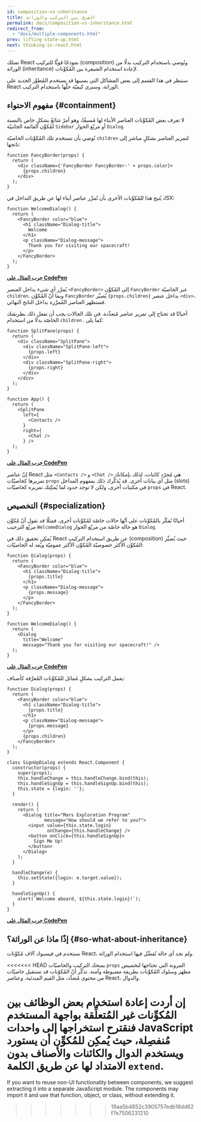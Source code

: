 ```yaml
---
id: composition-vs-inheritance
title: الفرق بين التركيب والوراثة
permalink: docs/composition-vs-inheritance.html
redirect_from:
  - "docs/multiple-components.html"
prev: lifting-state-up.html
next: thinking-in-react.html
---
```


تمتلك React نموذجًا قويًّا للتركيب (composition) ونُوصي باستخدام التركيب بدلًا من الوراثة (inheritance) لإعادة استخدام الشيفرة بين المُكوِّنات.

سننظر في هذا القسم إلى بعض المشاكل التي بسببها قد يستخدم المُطوِّر الجديد على React الوراثة، وسنرى كيفيّة حلّها باستخدام التركيب.


##  مفهوم الاحتواء {#containment}


لا تعرف بعض المُكوِّنات العناصر الأبناء لها مُسبقًا، وهو أمرٌ شائعٌ بشكلٍ خاص بالنسبة لمُكوِّن القائمة الجانبيّة `Sidebar` أو مربّع الحوار `Dialog`.

نُوصي بأن تستخدم تلك المُكوِّنات الخاصيّة `children` لتمرير العناصر بشكلٍ مباشر إلى ناتجها:


```js{4}
function FancyBorder(props) {
  return (
    <div className={'FancyBorder FancyBorder-' + props.color}>
      {props.children}
    </div>
  );
}
```
يُتيح هذا للمُكوِّنات الأخرى بأن تُمرِّر عناصر أبناء لها عن طريق التداخل في JSX:

```js{4-9}
function WelcomeDialog() {
  return (
    <FancyBorder color="blue">
      <h1 className="Dialog-title">
        Welcome
      </h1>
      <p className="Dialog-message">
        Thank you for visiting our spacecraft!
      </p>
    </FancyBorder>
  );
}
```

**[جرب المثال على CodePen](https://codepen.io/gaearon/pen/ozqNOV?editors=0010)**

يُمرَّر أي شيء بداخل العنصر `<FancyBorder>` إلى المُكوِّن `FancyBorder` عبر الخاصيّة `children`. وبما أنّ المُكوِّن `FancyBorder` يُصيِّر `{props.children}` بداخل عنصر `<div>`، فستظهر العناصر المُمرَّرة بداخل الناتج النهائي.

أحيانًا قد تحتاج إلى تمرير عناصر مُتعدِّدة. في تلك الحالات يجب أن تفعل ذلك بطريقتك الخاصّة بدلًا من استخدام `children،` كما يلي:
    

```js{5,8,18,21}
function SplitPane(props) {
  return (
    <div className="SplitPane">
      <div className="SplitPane-left">
        {props.left}
      </div>
      <div className="SplitPane-right">
        {props.right}
      </div>
    </div>
  );
}

function App() {
  return (
    <SplitPane
      left={
        <Contacts />
      }
      right={
        <Chat />
      } />
  );
}
```

[**جرب المثال على CodePen**](https://codepen.io/gaearon/pen/gwZOJp?editors=0010)
     
إنّ عناصر React مثل ‎`<Contacts />‎` و ‎`<Chat />‎` هي مُجرّد كائنات، لذلك بإمكانك تمريرها كخاصيّات `props` مثل أي بيانات أخرى. قد يُذكِّرك ذلك بمفهوم المداخل (slots) في مكتبات أخرى، ولكن لا توجد حدود لما يُمكِنك تمريره كخاصيّات `props` في React.


## التخصيص {#specialization}

أحيانًا نُفكّر بالمُكوِّنات على أنّها حالات خاصّة لمُكوِّنات أخرى، فمثلًا قد نقول أنّ مُكوِّن مربّع الترحيب `WelcomeDialog` هو حالة خاصّة من مربّع الحوار `Dialog`.

يُمكِن تحقيق ذلك في React عن طريق استخدام التركيب (composition) حيث يُصيِّر المُكوِّن الأكثر خصوصيّة المُكوِّن الأكثر عموميّة ويُعد له الخاصيّات:

```js{5,8,16-18}
function Dialog(props) {
  return (
    <FancyBorder color="blue">
      <h1 className="Dialog-title">
        {props.title}
      </h1>
      <p className="Dialog-message">
        {props.message}
      </p>
    </FancyBorder>
  );
}

function WelcomeDialog() {
  return (
    <Dialog
      title="Welcome"
      message="Thank you for visiting our spacecraft!" />
  );
}
```

[**جرب المثال على CodePen**](https://codepen.io/gaearon/pen/kkEaOZ?editors=0010)

يعمل التركيب بشكلٍ مُماثل للمُكوِّنات المُعرَّفة كأصناف:

```js{10,27-31}
function Dialog(props) {
  return (
    <FancyBorder color="blue">
      <h1 className="Dialog-title">
        {props.title}
      </h1>
      <p className="Dialog-message">
        {props.message}
      </p>
      {props.children}
    </FancyBorder>
  );
}

class SignUpDialog extends React.Component {
  constructor(props) {
    super(props);
    this.handleChange = this.handleChange.bind(this);
    this.handleSignUp = this.handleSignUp.bind(this);
    this.state = {login: ''};
  }

  render() {
    return (
      <Dialog title="Mars Exploration Program"
              message="How should we refer to you?">
        <input value={this.state.login}
               onChange={this.handleChange} />
        <button onClick={this.handleSignUp}>
          Sign Me Up!
        </button>
      </Dialog>
    );
  }

  handleChange(e) {
    this.setState({login: e.target.value});
  }

  handleSignUp() {
    alert(`Welcome aboard, ${this.state.login}!`);
  }
}
```

[**جرب المثال على CodePen**](https://codepen.io/gaearon/pen/gwZbYa?editors=0010)


## إذًا ماذا عن الوراثة؟ {#so-what-about-inheritance}

نستخدم في فيسبوك آلاف مُكوِّنات React، ولم نجد أي حالة نُفضِّل فيها استخدام الوراثة.

<<<<<<< HEAD
يمنحك التركيب والخاصيّات `props` المرونة التي تحتاجها لتخصيص مظهر وسلوك المُكوِّنات بطريقة مضبوطة وآمنة. تذكّر أنّ المُكوّنات قد تستقبل خاصيّات من محتوى مُتعدِّد، مثل القيم المبدئية، وعناصر React، والدوال.

إن أردت إعادة استخدام بعض الوظائف بين المُكوِّنات غير المُتعلِّقة بواجهة المستخدم فنقترح استخراجها إلى واحدات JavaScript مُنفصِلة، حيث يُمكِن للمُكوِّن أن يستورد ويستخدم الدوال والكائنات والأصناف بدون الامتداد لها عن طريق الكلمة `extend`.
=======
If you want to reuse non-UI functionality between components, we suggest extracting it into a separate JavaScript module. The components may import it and use that function, object, or class, without extending it.
>>>>>>> 19aa5b4852c3905757edb16dd62f7e7506231210
